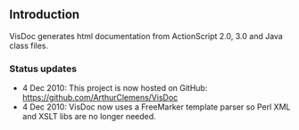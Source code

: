 ## Introduction ##

VisDoc generates html documentation from ActionScript 2.0, 3.0 and Java class files.


### Status updates ###

  * 4 Dec 2010: This project is now hosted on GitHub: https://github.com/ArthurClemens/VisDoc
  * 4 Dec 2010: VisDoc now uses a FreeMarker template parser so Perl XML and XSLT libs are no longer needed.

